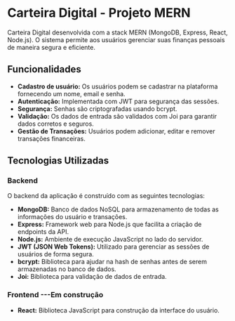 # Carteira Digital - Projeto MERN

Carteira Digital desenvolvida com a stack MERN (MongoDB, Express, React, Node.js). O sistema permite aos usuários gerenciar suas finanças pessoais de maneira segura e eficiente.

## Funcionalidades

- **Cadastro de usuário:** Os usuários podem se cadastrar na plataforma fornecendo um nome, email e senha.
- **Autenticação:** Implementada com JWT para segurança das sessões.
- **Segurança:** Senhas são criptografadas usando bcrypt.
- **Validação:** Os dados de entrada são validados com Joi para garantir dados corretos e seguros.
- **Gestão de Transações:** Usuários podem adicionar, editar e remover transações financeiras.

## Tecnologias Utilizadas

### Backend

O backend da aplicação é construído com as seguintes tecnologias:

- **MongoDB:** Banco de dados NoSQL para armazenamento de todas as informações do usuário e transações.
- **Express:** Framework web para Node.js que facilita a criação de endpoints da API.
- **Node.js:** Ambiente de execução JavaScript no lado do servidor.
- **JWT (JSON Web Tokens):** Utilizado para gerenciar as sessões de usuários de forma segura.
- **bcrypt:** Biblioteca para ajudar na hash de senhas antes de serem armazenadas no banco de dados.
- **Joi:** Biblioteca para validação de dados de entrada.

### Frontend  ---Em construção

- **React:** Biblioteca JavaScript para construção da interface do usuário.
